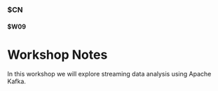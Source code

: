 ### $CN
#### $W09

# Workshop Notes

In this workshop we will explore streaming data analysis using Apache Kafka.